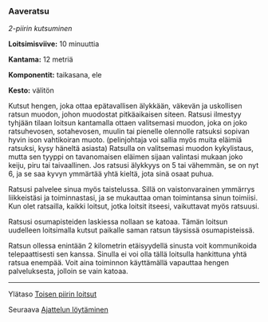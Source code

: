 ### Aaveratsu

*2-piirin kutsuminen*

**Loitsimisviive:** 10 minuuttia

**Kantama:** 12 metriä

**Komponentit:** taikasana, ele

**Kesto:** välitön

Kutsut hengen, joka ottaa epätavallisen älykkään, väkevän ja uskollisen ratsun muodon, johon muodostat pitkäaikaisen siteen. Ratsusi ilmestyy tyhjään tilaan loitsun kantamalla ottaen valitsemasi muodon, joka on joko ratsuhevosen, sotahevosen, muulin tai pienelle olennolle ratsuksi sopivan hyvin ison vahtikoiran muoto. (pelinjohtaja voi sallia myös muita eläimiä ratsuksi, kysy häneltä asiasta) Ratsulla on valitsemasi muodon kykylistaus, mutta sen tyyppi on tavanomaisen eläimen sijaan valintasi mukaan joko keiju, piru tai taivaallinen. Jos ratsusi älykkyys on 5 tai vähemmän, se on nyt 6, ja se saa kyvyn ymmärtää yhtä kieltä, jota sinä osaat puhua.

Ratsusi palvelee sinua myös taistelussa. Sillä on vaistonvarainen ymmärrys liikkeistäsi ja toiminnastasi, ja se mukauttaa oman toimintansa sinun toimiisi. Kun olet ratsailla, kaikki loitsut, jotka loitsit itseesi, vaikuttavat myös ratsuusi.

Ratsusi osumapisteiden laskiessa nollaan se katoaa. Tämän loitsun uudelleen loitsimalla kutsut paikalle saman ratsun täysissä osumapisteissä. 

Ratsun ollessa enintään 2 kilometrin etäisyydellä sinusta voit kommunikoida telepaattisesti sen kanssa. Sinulla ei voi olla tällä loitsulla hankittuna yhtä ratsua enempää. Voit aina toiminnon käyttämällä vapauttaa hengen palveluksesta, jolloin se vain katoaa.	

----

Ylätaso [Toisen piirin loitsut](2_piirin_loitsut)

Seuraava [Ajattelun löytäminen](Ajattelun_löytäminen)
